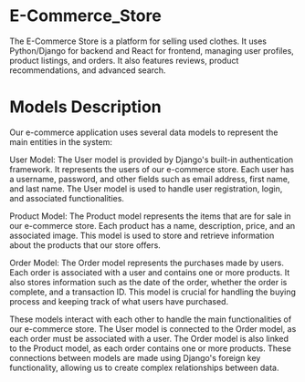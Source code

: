 # E-Commerce_Store
The E-Commerce Store is a platform for selling used clothes. It uses Python/Django for backend and React for 
frontend, managing user profiles, product listings, and orders. It also features reviews, product recommendations, and advanced search.

# Models Description
Our e-commerce application uses several data models to represent the main entities in the system:

User Model:
The User model is provided by Django's built-in authentication framework. It represents the users of our e-commerce store. Each user has a username, password, and other fields such as email address, first name, and last name. The User model is used to handle user registration, login, and associated functionalities.

Product Model:
The Product model represents the items that are for sale in our e-commerce store. Each product has a name, description, price, and an associated image. This model is used to store and retrieve information about the products that our store offers.

Order Model:
The Order model represents the purchases made by users. Each order is associated with a user and contains one or more products. It also stores information such as the date of the order, whether the order is complete, and a transaction ID. This model is crucial for handling the buying process and keeping track of what users have purchased.

These models interact with each other to handle the main functionalities of our e-commerce store. The User model is connected to the Order model, as each order must be associated with a user. The Order model is also linked to the Product model, as each order contains one or more products. These connections between models are made using Django's foreign key functionality, allowing us to create complex relationships between data.